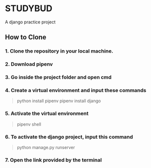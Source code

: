 # STUDYBUD
A django practice project

## How to Clone
### 1. Clone the repository in your local machine.
### 2. Download pipenv
### 3. Go inside the project folder and open cmd
### 4. Create a virtual environment and input these commands
> python install pipenv
> pipenv install django
### 5. Activate the virtual environment
> pipenv shell
### 6. To activate the django project, input this command
> python manage.py runserver 
### 7. Open the link provided by the terminal
